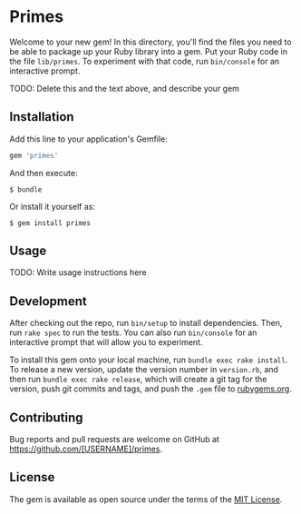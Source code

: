 # Primes

Welcome to your new gem! In this directory, you'll find the files you need to be able to package up your Ruby library into a gem. Put your Ruby code in the file `lib/primes`. To experiment with that code, run `bin/console` for an interactive prompt.

TODO: Delete this and the text above, and describe your gem

## Installation

Add this line to your application's Gemfile:

```ruby
gem 'primes'
```

And then execute:

    $ bundle

Or install it yourself as:

    $ gem install primes

## Usage

TODO: Write usage instructions here

## Development

After checking out the repo, run `bin/setup` to install dependencies. Then, run `rake spec` to run the tests. You can also run `bin/console` for an interactive prompt that will allow you to experiment.

To install this gem onto your local machine, run `bundle exec rake install`. To release a new version, update the version number in `version.rb`, and then run `bundle exec rake release`, which will create a git tag for the version, push git commits and tags, and push the `.gem` file to [rubygems.org](https://rubygems.org).

## Contributing

Bug reports and pull requests are welcome on GitHub at https://github.com/[USERNAME]/primes.

## License

The gem is available as open source under the terms of the [MIT License](https://opensource.org/licenses/MIT).

